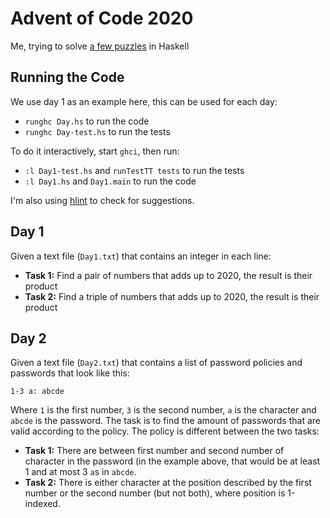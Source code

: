 # Advent of Code 2020

Me, trying to solve [a few puzzles](https://adventofcode.com) in Haskell

## Running the Code

We use day 1 as an example here, this can be used for each day:

* `runghc Day.hs` to run the code
* `runghc Day-test.hs` to run the tests

To do it interactively, start `ghci`, then run:

* `:l Day1-test.hs` and `runTestTT tests` to run the tests
* `:l Day1.hs` and `Day1.main` to run the code

I'm also using [hlint](https://github.com/ndmitchell/hlint) to check for suggestions.

## Day 1

Given a text file (`Day1.txt`) that contains an integer in each line:

* **Task 1:** Find a pair of numbers that adds up to 2020, the result is their product
* **Task 2:** Find a triple of numbers that adds up to 2020, the result is their product

## Day 2

Given a text file (`Day2.txt`) that contains a list of password policies and passwords that look like this:

```
1-3 a: abcde
```

Where `1` is the first number, `3` is the second number, `a` is the character and `abcde` is the password. The task is to find the amount of passwords that are valid according to the policy. The policy is different between the two tasks:

* **Task 1:** There are between first number and second number of character in the password (in the example above, that would be at least 1 and at most 3 `a`s in `abcde`.
* **Task 2:** There is either character at the position described by the first number or the second number (but not both), where position is 1-indexed.
